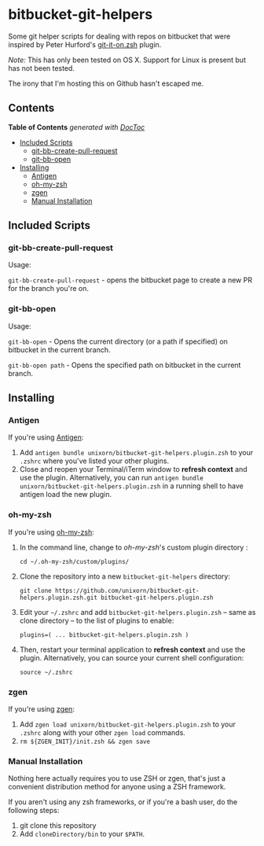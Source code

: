 # bitbucket-git-helpers

Some git helper scripts for dealing with repos on bitbucket that were inspired by Peter Hurford's [git-it-on.zsh](https://github.com/peterhurford/git-it-on.zsh) plugin.

*Note:* This has only been tested on OS X.  Support for Linux is present but has not been tested.

The irony that I'm hosting this on Github hasn't escaped me.

## Contents

<!-- START doctoc generated TOC please keep comment here to allow auto update -->
<!-- DON'T EDIT THIS SECTION, INSTEAD RE-RUN doctoc TO UPDATE -->
**Table of Contents**  *generated with [DocToc](https://github.com/thlorenz/doctoc)*

- [Included Scripts](#included-scripts)
  - [git-bb-create-pull-request](#git-bb-create-pull-request)
  - [git-bb-open](#git-bb-open)
- [Installing](#installing)
  - [Antigen](#antigen)
  - [oh-my-zsh](#oh-my-zsh)
  - [zgen](#zgen)
  - [Manual Installation](#manual-installation)

<!-- END doctoc generated TOC please keep comment here to allow auto update -->

## Included Scripts

### git-bb-create-pull-request

Usage:

`git-bb-create-pull-request` - opens the bitbucket page to create a new PR for the branch you're on.

### git-bb-open

Usage:

`git-bb-open` - Opens the current directory (or a path if specified) on bitbucket in the current branch.

`git-bb-open path` - Opens the specified path on bitbucket in the current branch.

## Installing

### Antigen

If you're using [Antigen](https://github.com/zsh-users/antigen):

1. Add `antigen bundle unixorn/bitbucket-git-helpers.plugin.zsh` to your `.zshrc` where you've listed your other plugins.
2. Close and reopen your Terminal/iTerm window to **refresh context** and use the plugin. Alternatively, you can run `antigen bundle unixorn/bitbucket-git-helpers.plugin.zsh` in a running shell to have antigen load the new plugin.

### oh-my-zsh

If you're using [oh-my-zsh](github.com/robbyrussell/oh-my-zsh):

1. In the command line, change to _oh-my-zsh_'s custom plugin directory :

    `cd ~/.oh-my-zsh/custom/plugins/`

2. Clone the repository into a new `bitbucket-git-helpers` directory:

    `git clone https://github.com/unixorn/bitbucket-git-helpers.plugin.zsh.git bitbucket-git-helpers.plugin.zsh`

3. Edit your `~/.zshrc` and add `bitbucket-git-helpers.plugin.zsh` – same as clone directory – to the list of plugins to enable:

    `plugins=( ... bitbucket-git-helpers.plugin.zsh )`

4. Then, restart your terminal application to **refresh context** and use the plugin. Alternatively, you can source your current shell configuration:

    `source ~/.zshrc`

### zgen

If you're using [zgen](https://github.com/tarjoilija/zgen):

1. Add `zgen load unixorn/bitbucket-git-helpers.plugin.zsh` to your `.zshrc` along with your other `zgen load` commands.
2. `rm ${ZGEN_INIT}/init.zsh && zgen save`

### Manual Installation

Nothing here actually requires you to use ZSH or zgen, that's just a convenient distribution method for anyone using a ZSH framework.

If you aren't using any zsh frameworks, or if you're a bash user, do the following steps:

1. git clone this repository
2. Add `cloneDirectory/bin` to your `$PATH`.
